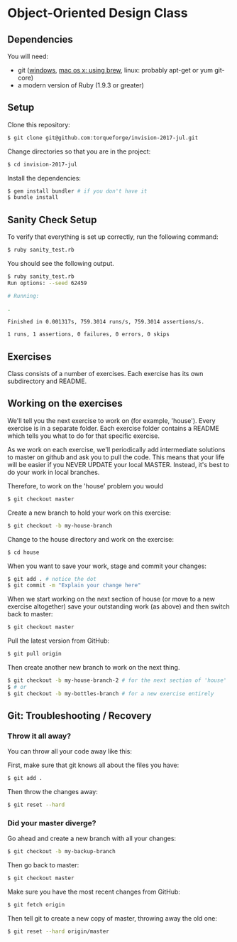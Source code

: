 # Object-Oriented Design Class

## Dependencies

You will need:

* git ([windows](http://msysgit.github.com/), [mac os x: using brew](http://brew.sh/), linux: probably apt-get or yum git-core)
* a modern version of Ruby (1.9.3 or greater)

## Setup

Clone this repository:

```bash
$ git clone git@github.com:torqueforge/invision-2017-jul.git
```

Change directories so that you are in the project:

```bash
$ cd invision-2017-jul
```

Install the dependencies:

```bash
$ gem install bundler # if you don't have it
$ bundle install
```

## Sanity Check Setup

To verify that everything is set up correctly, run the following command:

```bash
$ ruby sanity_test.rb
```

You should see the following output.
```bash
$ ruby sanity_test.rb
Run options: --seed 62459

# Running:

.

Finished in 0.001317s, 759.3014 runs/s, 759.3014 assertions/s.

1 runs, 1 assertions, 0 failures, 0 errors, 0 skips
```

## Exercises

Class consists of a number of exercises. Each exercise has its own
subdirectory and README.

## Working on the exercises

We'll tell you the next exercise to work on (for example, 'house').  Every
exercise is in a separate folder. Each exercise folder contains a README which
tells you what to do for that specific exercise.

As we work on each exercise, we'll periodically add intermediate solutions
to master on github and ask you to pull the code. This means that your life will
be easier if you NEVER UPDATE your local MASTER. Instead, it's best to do your
work in local branches.

Therefore, to work on the 'house' problem you would
```bash
$ git checkout master
```

Create a new branch to hold your work on this exercise:
```bash
$ git checkout -b my-house-branch
```

Change to the house directory and work on the exercise:
```bash
$ cd house
```

When you want to save your work, stage and commit your changes:
```bash
$ git add . # notice the dot
$ git commit -m "Explain your change here"
```

When we start working on the next section of house (or move to a new exercise
altogether) save your outstanding work (as above) and then switch back to master:
```bash
$ git checkout master
```

Pull the latest version from GitHub:
```bash
$ git pull origin
```

Then create another new branch to work on the next thing.
```bash
$ git checkout -b my-house-branch-2 # for the next section of 'house'
$ # or
$ git checkout -b my-bottles-branch # for a new exercise entirely
```

## Git: Troubleshooting / Recovery

### Throw it all away?

You can throw all your code away like this:

First, make sure that git knows all about the files you have:

```bash
$ git add .
```

Then throw the changes away:

```bash
$ git reset --hard
```

### Did your master diverge?

Go ahead and create a new branch with all your changes:

```bash
$ git checkout -b my-backup-branch
```

Then go back to master:

```bash
$ git checkout master
```

Make sure you have the most recent changes from GitHub:

```bash
$ git fetch origin
```

Then tell git to create a new copy of master, throwing away the old one:

```bash
$ git reset --hard origin/master
```
